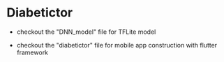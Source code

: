 # Diabetictor

* checkout the "DNN_model" file for TFLite model

* checkout the "diabetictor" file for mobile app construction with flutter framework
